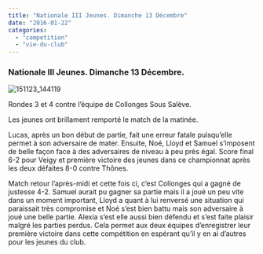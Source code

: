 ```yaml
---
title: "Nationale III Jeunes. Dimanche 13 Décembre"
date: "2016-01-22"
categories: 
  - "competition"
  - "vie-du-club"
---
```


### Nationale III Jeunes. Dimanche 13 Décembre.

![151123_144119](http://echecs-veigy.fr/wp-content/uploads/2016/01/151123_144119-300x300.jpg)

Rondes 3 et 4 contre l’équipe de Collonges Sous Salève.

Les jeunes ont brillament remporté le match de la matinée.

Lucas, après un bon début de partie, fait une erreur fatale puisqu’elle permet à son adversaire de mater. Ensuite, Noé, Lloyd et Samuel s’imposent de belle façon face à des adversaires de niveau à peu près égal. Score final 6-2 pour Veigy et première victoire des jeunes dans ce championnat après les deux défaites 8-0 contre Thônes.

Match retour l’après-midi et cette fois ci, c’est Collonges qui a gagné de justesse 4-2. Samuel aurait pu gagner sa partie mais il a joué un peu vite dans un moment important, Lloyd a quant à lui renversé une situation qui paraissait très compromise et Noé s’est bien battu mais son adversaire à joué une belle partie. Alexia s’est elle aussi bien défendu et s’est faite plaisir malgré les parties perdus. Cela permet aux deux équipes d’enregistrer leur première victoire dans cette compétition en espérant qu’il y en ai d’autres pour les jeunes du club.
